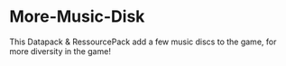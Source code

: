 # More-Music-Disk

This Datapack & RessourcePack add a few music discs to the game, for more diversity in the game!
